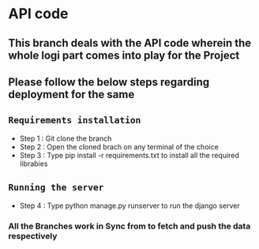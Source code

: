 # API code
## This branch deals with the API code wherein the whole logi part comes into play for the Project 

## Please follow the below steps regarding deployment for the same

## `Requirements installation`

- Step 1 : Git clone the branch 
- Step 2 : Open the cloned brach on any terminal of the choice
- Step 3 : Type pip install -r requirements.txt to install all the required librabies

## `Running the server`

- Step 4 : Type python manage.py runserver to run the django server

### All the Branches work in Sync from to fetch and push the data respectively

